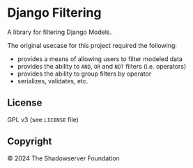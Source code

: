 # Django Filtering

A library for filtering Django Models.

The original usecase for this project required the following:

- provides a means of allowing users to filter modeled data
- provides the ability to `AND`, `OR` and `NOT` filters (i.e. operators)
- provides the ability to group filters by operator
- serializes, validates, etc.

## License

GPL v3 (see `LICENSE` file)

## Copyright

© 2024 The Shadowserver Foundation
